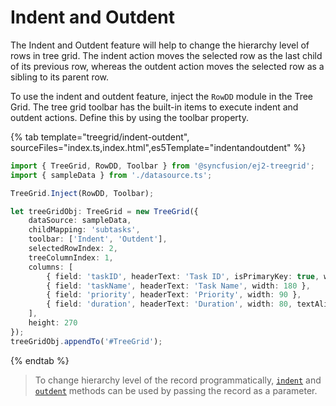# Indent and Outdent

The Indent and Outdent feature will help to change the hierarchy level of rows in tree grid. The indent action moves the selected row as the last child of its previous row, whereas the outdent action moves the selected row as a sibling to its parent row.

To use the indent and outdent feature, inject the `RowDD` module in the Tree Grid. The tree grid toolbar has the built-in items to execute indent and outdent actions. Define this by using the toolbar property.

{% tab template="treegrid/indent-outdent", sourceFiles="index.ts,index.html",es5Template="indentandoutdent" %}

```typeScript
import { TreeGrid, RowDD, Toolbar } from '@syncfusion/ej2-treegrid';
import { sampleData } from './datasource.ts';

TreeGrid.Inject(RowDD, Toolbar);

let treeGridObj: TreeGrid = new TreeGrid({
    dataSource: sampleData,
    childMapping: 'subtasks',
    toolbar: ['Indent', 'Outdent'],
    selectedRowIndex: 2,
    treeColumnIndex: 1,
    columns: [
        { field: 'taskID', headerText: 'Task ID', isPrimaryKey: true, width: 90, textAlign: 'Right'},
        { field: 'taskName', headerText: 'Task Name', width: 180 },
        { field: 'priority', headerText: 'Priority', width: 90 },
        { field: 'duration', headerText: 'Duration', width: 80, textAlign: 'Right' }
    ],
    height: 270
});
treeGridObj.appendTo('#TreeGrid');

```

{% endtab %}

> To change hierarchy level of the record programmatically, [`indent`](https://ej2.syncfusion.com/javascript/documentation/api/treegrid/#indent) and [`outdent`](https://ej2.syncfusion.com/javascript/documentation/api/treegrid/#outdent) methods can be used by passing the record as a parameter.